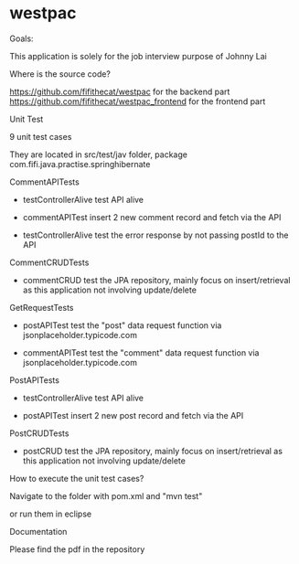 # westpac

Goals:

This application is solely for the job interview purpose of Johnny Lai


Where is the source code?

https://github.com/fifithecat/westpac for the backend part
https://github.com/fifithecat/westpac_frontend for the frontend part


Unit Test

9 unit test cases

They are located in src/test/jav folder, package com.fifi.java.practise.springhibernate

CommentAPITests

- testControllerAlive test API alive

- commentAPITest insert 2 new comment record and fetch via the API

- testControllerAlive test the error response by not passing postId to the API


CommentCRUDTests

- commentCRUD test the JPA repository, mainly focus on insert/retrieval as this application not involving update/delete


GetRequestTests

- postAPITest test the "post" data request function via jsonplaceholder.typicode.com

- commentAPITest test the "comment" data request function via jsonplaceholder.typicode.com


PostAPITests

- testControllerAlive test API alive

- postAPITest insert 2 new post record and fetch via the API


PostCRUDTests

- postCRUD test the JPA repository, mainly focus on insert/retrieval as this application not involving update/delete



How to execute the unit test cases?

Navigate to the folder with pom.xml and "mvn test"

or run them in eclipse


Documentation

Please find the pdf in the repository
